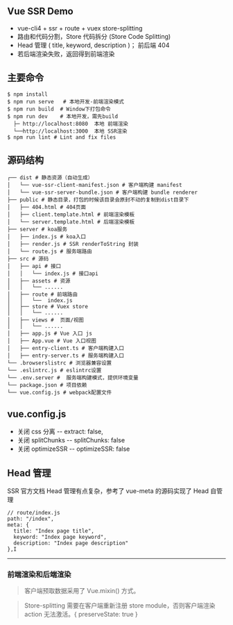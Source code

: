 ## Vue SSR Demo

- vue-cli4 + ssr + route + vuex store-splitting
- 路由和代码分割，Store 代码拆分 (Store Code Splitting)
- Head 管理 ( title, keyword, description )； 前后端 404
- 若后端渲染失败，返回得到前端渲染

## 主要命令

```
$ npm install
$ npm run serve   # 本地开发-前端渲染模式
$ npm run build  # Window下打包命令
$ npm run dev    # 本地开发，需先build
  ├─ http://localhost:8080  本地 前端渲染
  └──http://localhost:3000  本地 SSR渲染
$ npm run lint # Lint and fix files
```

## 源码结构

```
┌── dist # 静态资源（自动生成）
│   └── vue-ssr-client-manifest.json # 客户端构建 manifest
│   └── vue-ssr-server-bundle.json # 客户端构建 bundle renderer
├── public # 静态目录，打包的时候该目录会原封不动的复制到dist目录下
│   ├── 404.html # 404页面
│   ├── client.template.html # 前端渲染模板
│   └── server.template.html # 后端渲染模板
├── server # koa服务
│   ├── index.js # koa入口
│   ├── render.js # SSR renderToString 封装
│   └── route.js # 服务端路由
├── src # 源码
│   ├── api # 接口
│   │   └── index.js # 接口api
│   ├── assets # 资源
│   │   └── ......
│   ├── route # 前端路由
│   │   └──  index.js
│   ├── store # Vuex store
│   │   └── ......
│   ├── views #  页面/视图
│   │   └── ......
│   ├── app.js # Vue 入口 js
│   ├── App.vue # Vue 入口视图
│   ├── entry-client.ts # 客户端构建入口
│   ├── entry-server.ts # 服务端构建入口
└── .browserslistrc # 浏览器兼容设置
└── .eslintrc.js # eslintrc设置
└── .env.server #  服务端构建模式，提供环境变量
└── package.json # 项目依赖
└── vue.config.js # webpack配置文件
```

## vue.config.js

- 关闭 css 分离 -- extract: false,
- 关闭 splitChunks -- splitChunks: false
- 关闭 optimizeSSR -- optimizeSSR: false

## Head 管理

SSR 官方文档 Head 管理有点复杂，参考了 vue-meta 的源码实现了 Head 自管理

```
// route/index.js
path: "/index",
meta: {
  title: "Index page title",
  keyword: "Index page keyword",
  description: "Index page description"
},I
```

---

### 前端渲染和后端渲染

> 客户端预取数据采用了 Vue.mixin() 方式。

> Store-splitting 需要在客户端重新注册 store module，否则客户端渲染 action 无法激活。{ preserveState: true }
